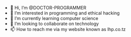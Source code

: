 - 👋 Hi, I’m @DOCTOR-PROGRAMMER
- 👀 I’m interested in programming and ethical hacking
- 🌱 I’m currently learning computer science
- 💞️ I’m looking to collaborate on technology
- 📫 How to reach me via my website known as lhp.co.tz

<!---
DOCTOR-PROGRAMER/DOCTOR-PROGRAMER is a ✨ special ✨ repository because its `README.md` (this file) appears on your GitHub profile.
You can click the Preview link to take a look at your changes.
--->
